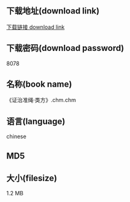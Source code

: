 ## 下载地址(download link)
[下载链接 download link](https://tutu365.netlify.app/?s=%E3%80%8A%E8%AF%81%E6%B2%BB%E5%87%86%E7%BB%B3%C2%B7%E7%B1%BB%E6%96%B9%E3%80%8B.chm)

## 下载密码(download password)
8078

## 名称(book name)
《证治准绳·类方》.chm.chm

## 语言(language)
chinese

## MD5


## 大小(filesize)
1.2 MB
